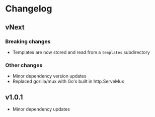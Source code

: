 # Changelog

## vNext

### Breaking changes

- Templates are now stored and read from a `templates` subdirectory

### Other changes

- Minor dependency version updates
- Replaced gorilla/mux with Go's built in http.ServeMux

## v1.0.1

- Minor dependency updates
